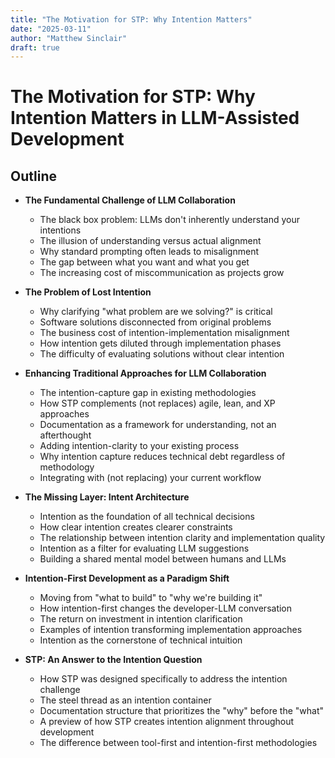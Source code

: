 ```yaml
---
title: "The Motivation for STP: Why Intention Matters"
date: "2025-03-11"
author: "Matthew Sinclair"
draft: true
---
```


# The Motivation for STP: Why Intention Matters in LLM-Assisted Development

## Outline

* **The Fundamental Challenge of LLM Collaboration**
  * The black box problem: LLMs don't inherently understand your intentions
  * The illusion of understanding versus actual alignment
  * Why standard prompting often leads to misalignment
  * The gap between what you want and what you get
  * The increasing cost of miscommunication as projects grow

* **The Problem of Lost Intention**
  * Why clarifying "what problem are we solving?" is critical
  * Software solutions disconnected from original problems
  * The business cost of intention-implementation misalignment
  * How intention gets diluted through implementation phases
  * The difficulty of evaluating solutions without clear intention

* **Enhancing Traditional Approaches for LLM Collaboration**
  * The intention-capture gap in existing methodologies
  * How STP complements (not replaces) agile, lean, and XP approaches
  * Documentation as a framework for understanding, not an afterthought
  * Adding intention-clarity to your existing process
  * Why intention capture reduces technical debt regardless of methodology
  * Integrating with (not replacing) your current workflow

* **The Missing Layer: Intent Architecture**
  * Intention as the foundation of all technical decisions
  * How clear intention creates clearer constraints
  * The relationship between intention clarity and implementation quality
  * Intention as a filter for evaluating LLM suggestions
  * Building a shared mental model between humans and LLMs

* **Intention-First Development as a Paradigm Shift**
  * Moving from "what to build" to "why we're building it"
  * How intention-first changes the developer-LLM conversation
  * The return on investment in intention clarification
  * Examples of intention transforming implementation approaches
  * Intention as the cornerstone of technical intuition

* **STP: An Answer to the Intention Question**
  * How STP was designed specifically to address the intention challenge
  * The steel thread as an intention container
  * Documentation structure that prioritizes the "why" before the "what"
  * A preview of how STP creates intention alignment throughout development
  * The difference between tool-first and intention-first methodologies
